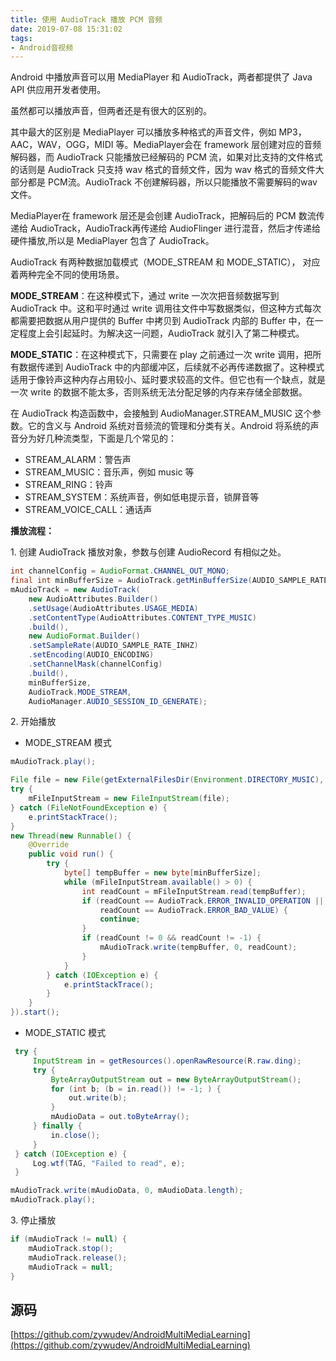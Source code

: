 ```yaml
---
title: 使用 AudioTrack 播放 PCM 音频
date: 2019-07-08 15:31:02
tags:
- Android音视频
---
```


Android 中播放声音可以用 MediaPlayer 和 AudioTrack，两者都提供了 Java API 供应用开发者使用。

虽然都可以播放声音，但两者还是有很大的区别的。

其中最大的区别是 MediaPlayer 可以播放多种格式的声音文件，例如 MP3，AAC，WAV，OGG，MIDI 等。MediaPlayer会在 framework 层创建对应的音频解码器，而 AudioTrack 只能播放已经解码的 PCM 流，如果对比支持的文件格式的话则是 AudioTrack 只支持 wav 格式的音频文件，因为 wav 格式的音频文件大部分都是 PCM流。AudioTrack 不创建解码器，所以只能播放不需要解码的wav文件。

MediaPlayer在 framework 层还是会创建 AudioTrack，把解码后的 PCM 数流传递给 AudioTrack，AudioTrack再传递给 AudioFlinger 进行混音，然后才传递给硬件播放,所以是 MediaPlayer 包含了 AudioTrack。

AudioTrack 有两种数据加载模式（MODE_STREAM 和 MODE_STATIC）， 对应着两种完全不同的使用场景。

**MODE_STREAM**：在这种模式下，通过 write 一次次把音频数据写到 AudioTrack 中。这和平时通过 write 调用往文件中写数据类似，但这种方式每次都需要把数据从用户提供的 Buffer 中拷贝到 AudioTrack 内部的 Buffer 中，在一定程度上会引起延时。为解决这一问题，AudioTrack 就引入了第二种模式。

**MODE_STATIC**：在这种模式下，只需要在 play 之前通过一次 write 调用，把所有数据传递到 AudioTrack 中的内部缓冲区，后续就不必再传递数据了。这种模式适用于像铃声这种内存占用较小、延时要求较高的文件。但它也有一个缺点，就是一次 write 的数据不能太多，否则系统无法分配足够的内存来存储全部数据。

在 AudioTrack 构造函数中，会接触到 AudioManager.STREAM_MUSIC 这个参数。它的含义与 Android 系统对音频流的管理和分类有关。Android 将系统的声音分为好几种流类型，下面是几个常见的：

- STREAM_ALARM：警告声
- STREAM_MUSIC：音乐声，例如 music 等
- STREAM_RING：铃声
- STREAM_SYSTEM：系统声音，例如低电提示音，锁屏音等
- STREAM_VOICE_CALL：通话声

**播放流程：**

1\. 创建 AudioTrack 播放对象，参数与创建 AudioRecord 有相似之处。

```java
int channelConfig = AudioFormat.CHANNEL_OUT_MONO;
final int minBufferSize = AudioTrack.getMinBufferSize(AUDIO_SAMPLE_RATE_INHZ, channelConfig, AUDIO_ENCODING);
mAudioTrack = new AudioTrack(
    new AudioAttributes.Builder()
    .setUsage(AudioAttributes.USAGE_MEDIA)
    .setContentType(AudioAttributes.CONTENT_TYPE_MUSIC)
    .build(),
    new AudioFormat.Builder()
    .setSampleRate(AUDIO_SAMPLE_RATE_INHZ)
    .setEncoding(AUDIO_ENCODING)
    .setChannelMask(channelConfig)
    .build(),
    minBufferSize,
    AudioTrack.MODE_STREAM,
    AudioManager.AUDIO_SESSION_ID_GENERATE);
```

2\. 开始播放

- MODE_STREAM 模式

```java
mAudioTrack.play();

File file = new File(getExternalFilesDir(Environment.DIRECTORY_MUSIC), "test.pcm");
try {
    mFileInputStream = new FileInputStream(file);
} catch (FileNotFoundException e) {
    e.printStackTrace();
}
new Thread(new Runnable() {
    @Override
    public void run() {
        try {
            byte[] tempBuffer = new byte[minBufferSize];
            while (mFileInputStream.available() > 0) {
                int readCount = mFileInputStream.read(tempBuffer);
                if (readCount == AudioTrack.ERROR_INVALID_OPERATION ||
                    readCount == AudioTrack.ERROR_BAD_VALUE) {
                    continue;
                }
                if (readCount != 0 && readCount != -1) {
                    mAudioTrack.write(tempBuffer, 0, readCount);
                }
            }
        } catch (IOException e) {
            e.printStackTrace();
        }
    }
}).start();
```

- MODE_STATIC 模式

```java
 try {
     InputStream in = getResources().openRawResource(R.raw.ding);
     try {
         ByteArrayOutputStream out = new ByteArrayOutputStream();
         for (int b; (b = in.read()) != -1; ) {
             out.write(b);
         }
         mAudioData = out.toByteArray();
     } finally {
         in.close();
     }
 } catch (IOException e) {
     Log.wtf(TAG, "Failed to read", e);
 }

mAudioTrack.write(mAudioData, 0, mAudioData.length);
mAudioTrack.play();
```

3\. 停止播放

```java
if (mAudioTrack != null) {
    mAudioTrack.stop();
    mAudioTrack.release();
    mAudioTrack = null;
}
```

## 源码

[https://github.com/zywudev/AndroidMultiMediaLearning](https://github.com/zywudev/AndroidMultiMediaLearning)

